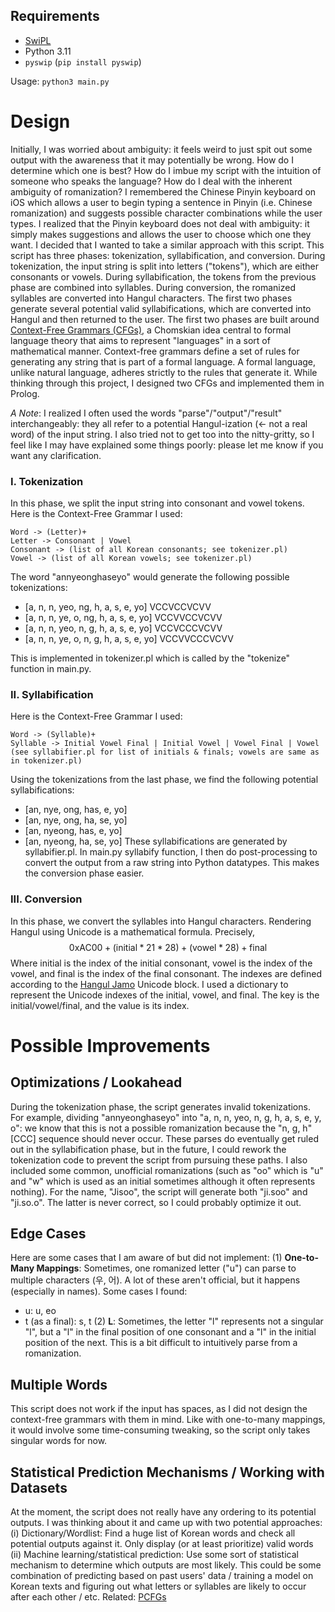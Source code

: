 ## Requirements
- [SwiPL](https://www.swi-prolog.org/download/stable)
- Python 3.11
- `pyswip` (`pip install pyswip`)

Usage: `python3 main.py`
# Design
Initially, I was worried about ambiguity: it feels weird to just spit out some output with the awareness that it may potentially be wrong. How do I determine which one is best? How do I imbue my script with the intuition of someone who speaks the language? How do I deal with the inherent ambiguity of romanization?
I remembered the Chinese Pinyin keyboard on iOS which allows a user to begin typing a sentence in Pinyin (i.e. Chinese romanization) and suggests possible character combinations while the user types. I realized that the Pinyin keyboard does not deal with ambiguity: it simply makes suggestions and allows the user to choose which one they want. I decided that I wanted to take a similar approach with this script.
This script has three phases: tokenization, syllabification, and conversion. During tokenization, the input string is split into letters ("tokens"), which are either consonants or vowels. During syllabification, the tokens from the previous phase are combined into syllables. During conversion, the romanized syllables are converted into Hangul characters. The first two phases generate several potential valid syllabifications, which are converted into Hangul and then returned to the user.
The first two phases are built around [Context-Free Grammars (CFGs)](https://en.wikipedia.org/wiki/Context-free_grammar), a Chomskian idea central to formal language theory that aims to represent "languages" in a sort of mathematical manner. Context-free grammars define a set of rules for generating any string that is part of a formal language. A formal language, unlike natural language, adheres strictly to the rules that generate it. While thinking through this project, I designed two CFGs and implemented them in Prolog.

*A Note*: I realized I often used the words "parse"/"output"/"result" interchangeably: they all refer to a potential Hangul-ization (<- not a real word) of the input string. I also tried not to get too into the nitty-gritty, so I feel like I may have explained some things poorly: please let me know if you want any clarification.
### I. Tokenization
In this phase, we split the input string into consonant and vowel tokens. Here is the Context-Free Grammar I used:
```
Word -> (Letter)+
Letter -> Consonant | Vowel
Consonant -> (list of all Korean consonants; see tokenizer.pl)
Vowel -> (list of all Korean vowels; see tokenizer.pl)
```

The word "annyeonghaseyo" would generate the following possible tokenizations:
- [a, n, n, yeo, ng, h, a, s, e, yo] VCCVCCVCVV
- [a, n, n, ye, o, ng, h, a, s, e, yo] VCCVVCCVCVV
- [a, n, n, yeo, n, g, h, a, s, e, yo] VCCVCCCVCVV
- [a, n, n, ye, o, n, g, h, a, s, e, yo] VCCVVCCCVCVV

This is implemented in tokenizer.pl which is called by the "tokenize" function in main.py.
### II. Syllabification
Here is the Context-Free Grammar I used:
```
Word -> (Syllable)+
Syllable -> Initial Vowel Final | Initial Vowel | Vowel Final | Vowel
(see syllabifier.pl for list of initials & finals; vowels are same as in tokenizer.pl)
```
  
Using the tokenizations from the last phase, we find the following potential syllabifications:
- [an, nye, ong, has, e, yo]
- [an, nye, ong, ha, se, yo]
- [an, nyeong, has, e, yo]
- [an, nyeong, ha, se, yo]
These syllabifications are generated by syllabifier.pl. In main.py syllabify function, I then do post-processing to convert the output from a raw string into Python datatypes. This makes the conversion phase easier.
### III. Conversion
In this phase, we convert the syllables into Hangul characters. Rendering Hangul using Unicode is a mathematical formula. Precisely,
$$\text{0xAC00} + (\text{initial} * 21 * 28) + (\text{vowel} * 28) + \text{final}$$
Where initial is the index of the initial consonant, vowel is the index of the vowel, and final is the index of the final consonant. The indexes are defined according to the [Hangul Jamo](https://en.wikipedia.org/wiki/Hangul_Jamo_(Unicode_block)) Unicode block.
I used a dictionary to represent the Unicode indexes of the initial, vowel, and final. The key is the initial/vowel/final, and the value is its index.

# Possible Improvements
## Optimizations / Lookahead
During the tokenization phase, the script generates invalid tokenizations. For example, dividing "annyeonghaseyo" into "a, n, n, yeo, n, g, h, a, s, e, y, o": we know that this is not a possible romanization because the "n, g, h" [CCC] sequence should never occur. These parses do eventually get ruled out in the syllabification phase, but in the future, I could rework the tokenization code to prevent the script from pursuing these paths.
I also included some common, unofficial romanizations (such as "oo" which is "u" and "w" which is used as an initial sometimes although it often represents nothing). For the name, "Jisoo", the script will generate both "ji.soo" and "ji.so.o". The latter is never correct, so I could probably optimize it out.
## Edge Cases
Here are some cases that I am aware of but did not implement:
(1) **One-to-Many Mappings**: Sometimes, one romanized letter ("u") can parse to multiple characters (우, 어).  A lot of these aren't official, but it happens (especially in names).  Some cases I found:
- u: u, eo
- t (as a final): s, t
(2) **L**: Sometimes, the letter "l" represents not a singular "l", but a "l" in the final position of one consonant and a "l" in the initial position of the next. This is a bit difficult to intuitively parse from a romanization.
## Multiple Words
This script does not work if the input has spaces, as I did not design the context-free grammars with them in mind. Like with one-to-many mappings, it would involve some time-consuming tweaking, so the script only takes singular words for now.
## Statistical Prediction Mechanisms / Working with Datasets
At the moment, the script does not really have any ordering to its potential outputs. I was thinking about it and came up with two potential approaches:
(i) Dictionary/Wordlist: Find a huge list of Korean words and check all potential outputs against it. Only display (or at least prioritize) valid words
(ii) Machine learning/statistical prediction: Use some sort of statistical mechanism to determine which outputs are most likely. This could be some combination of predicting based on past users' data / training a model on Korean texts and figuring out what letters or syllables are likely to occur after each other / etc.  Related: [PCFGs](https://en.wikipedia.org/wiki/Probabilistic_context-free_grammar)
